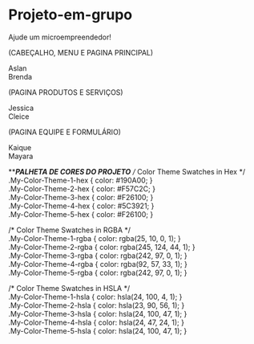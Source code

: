 # Projeto-em-grupo
Ajude um microempreendedor!

(CABEÇALHO, MENU E PAGINA PRINCIPAL)

Aslan    
Brenda


(PAGINA PRODUTOS E SERVIÇOS)


Jessica <br>
Cleice


(PAGINA EQUIPE E FORMULÁRIO)


Kaique <br>
Mayara

****************PALHETA DE CORES DO PROJETO*************
  /* Color Theme Swatches in Hex */<br>
.My-Color-Theme-1-hex { color: #190A00; }<br>
.My-Color-Theme-2-hex { color: #F57C2C; } <br>
.My-Color-Theme-3-hex { color: #F26100; } <br>
.My-Color-Theme-4-hex { color: #5C3921; }<br>
.My-Color-Theme-5-hex { color: #F26100; }<br>

/* Color Theme Swatches in RGBA */<br>
.My-Color-Theme-1-rgba { color: rgba(25, 10, 0, 1); }<br>
.My-Color-Theme-2-rgba { color: rgba(245, 124, 44, 1); }<br>
.My-Color-Theme-3-rgba { color: rgba(242, 97, 0, 1); }<br>
.My-Color-Theme-4-rgba { color: rgba(92, 57, 33, 1); }<br>
.My-Color-Theme-5-rgba { color: rgba(242, 97, 0, 1); }<br>

/* Color Theme Swatches in HSLA */<br>
.My-Color-Theme-1-hsla { color: hsla(24, 100, 4, 1); }<br>
.My-Color-Theme-2-hsla { color: hsla(23, 90, 56, 1); }<br>
.My-Color-Theme-3-hsla { color: hsla(24, 100, 47, 1); }<br>
.My-Color-Theme-4-hsla { color: hsla(24, 47, 24, 1); }<br>
.My-Color-Theme-5-hsla { color: hsla(24, 100, 47, 1); }<br>

